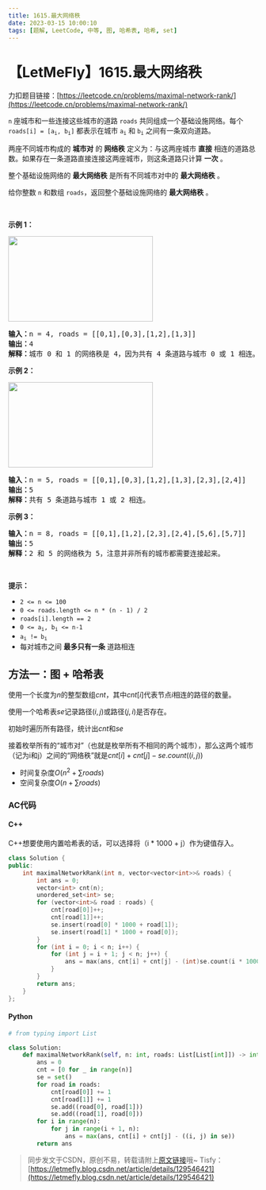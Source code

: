 ```yaml
---
title: 1615.最大网络秩
date: 2023-03-15 10:00:10
tags: [题解, LeetCode, 中等, 图, 哈希表, 哈希, set]
---
```


# 【LetMeFly】1615.最大网络秩

力扣题目链接：[https://leetcode.cn/problems/maximal-network-rank/](https://leetcode.cn/problems/maximal-network-rank/)

<p><code>n</code> 座城市和一些连接这些城市的道路 <code>roads</code> 共同组成一个基础设施网络。每个 <code>roads[i] = [a<sub>i</sub>, b<sub>i</sub>]</code> 都表示在城市 <code>a<sub>i</sub></code> 和 <code>b<sub>i</sub></code> 之间有一条双向道路。</p>

<p>两座不同城市构成的 <strong>城市对</strong> 的 <strong>网络秩</strong> 定义为：与这两座城市 <strong>直接</strong> 相连的道路总数。如果存在一条道路直接连接这两座城市，则这条道路只计算 <strong>一次</strong> 。</p>

<p>整个基础设施网络的 <strong>最大网络秩</strong> 是所有不同城市对中的 <strong>最大网络秩</strong> 。</p>

<p>给你整数 <code>n</code> 和数组 <code>roads</code>，返回整个基础设施网络的 <strong>最大网络秩</strong> 。</p>

<p> </p>

<p><strong>示例 1：</strong></p>

<p><strong><img alt="" src="https://assets.leetcode-cn.com/aliyun-lc-upload/uploads/2020/10/11/ex1.png" style="width: 292px; height: 172px;" /></strong></p>

<pre>
<strong>输入：</strong>n = 4, roads = [[0,1],[0,3],[1,2],[1,3]]
<strong>输出：</strong>4
<strong>解释：</strong>城市 0 和 1 的网络秩是 4，因为共有 4 条道路与城市 0 或 1 相连。位于 0 和 1 之间的道路只计算一次。
</pre>

<p><strong>示例 2：</strong></p>

<p><strong><img alt="" src="https://assets.leetcode-cn.com/aliyun-lc-upload/uploads/2020/10/11/ex2.png" style="width: 292px; height: 172px;" /></strong></p>

<pre>
<strong>输入：</strong>n = 5, roads = [[0,1],[0,3],[1,2],[1,3],[2,3],[2,4]]
<strong>输出：</strong>5
<strong>解释：</strong>共有 5 条道路与城市 1 或 2 相连。
</pre>

<p><strong>示例 3：</strong></p>

<pre>
<strong>输入：</strong>n = 8, roads = [[0,1],[1,2],[2,3],[2,4],[5,6],[5,7]]
<strong>输出：</strong>5
<strong>解释：</strong>2 和 5 的网络秩为 5，注意并非所有的城市都需要连接起来。
</pre>

<p> </p>

<p><strong>提示：</strong></p>

<ul>
	<li><code>2 <= n <= 100</code></li>
	<li><code>0 <= roads.length <= n * (n - 1) / 2</code></li>
	<li><code>roads[i].length == 2</code></li>
	<li><code>0 <= a<sub>i</sub>, b<sub>i</sub> <= n-1</code></li>
	<li><code>a<sub>i</sub> != b<sub>i</sub></code></li>
	<li>每对城市之间 <strong>最多只有一条</strong> 道路相连</li>
</ul>


    
## 方法一：图 + 哈希表

使用一个长度为$n$的整型数组$cnt$，其中$cnt[i]$代表节点$i$相连的路径的数量。

使用一个哈希表$se$记录路径$(i, j)$或路径$(j, i)$是否存在。

初始时遍历所有路径，统计出$cnt$和$se$

接着枚举所有的“城市对”（也就是枚举所有不相同的两个城市），那么这两个城市（记为i和j）之间的“网络秩”就是$cnt[i]+cnt[j]-se.count((i, j))$

+ 时间复杂度$O(n^2 + \sum roads)$
+ 空间复杂度$O(n + \sum roads)$

### AC代码

#### C++

C++想要使用内置哈希表的话，可以选择将（i * 1000 + j）作为键值存入。

```cpp
class Solution {
public:
    int maximalNetworkRank(int n, vector<vector<int>>& roads) {
        int ans = 0;
        vector<int> cnt(n);
        unordered_set<int> se;
        for (vector<int>& road : roads) {
            cnt[road[0]]++;
            cnt[road[1]]++;
            se.insert(road[0] * 1000 + road[1]);
            se.insert(road[1] * 1000 + road[0]);
        }
        for (int i = 0; i < n; i++) {
            for (int j = i + 1; j < n; j++) {
                ans = max(ans, cnt[i] + cnt[j] - (int)se.count(i * 1000 + j));
            }
        }
        return ans;
    }
};
```

#### Python

```python
# from typing import List

class Solution:
    def maximalNetworkRank(self, n: int, roads: List[List[int]]) -> int:
        ans = 0
        cnt = [0 for _ in range(n)]
        se = set()
        for road in roads:
            cnt[road[0]] += 1
            cnt[road[1]] += 1
            se.add((road[0], road[1]))
            se.add((road[1], road[0]))
        for i in range(n):
            for j in range(i + 1, n):
                ans = max(ans, cnt[i] + cnt[j] - ((i, j) in se))
        return ans
```

> 同步发文于CSDN，原创不易，转载请附上[原文链接](https://blog.tisfy.eu.org/2023/03/15/LeetCode%201615.%E6%9C%80%E5%A4%A7%E7%BD%91%E7%BB%9C%E7%A7%A9/)哦~
> Tisfy：[https://letmefly.blog.csdn.net/article/details/129546421](https://letmefly.blog.csdn.net/article/details/129546421)
